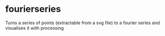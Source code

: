 # fourierseries
Turns a series of points (extractable from a svg file) to a fourier series and visualises it with processing
